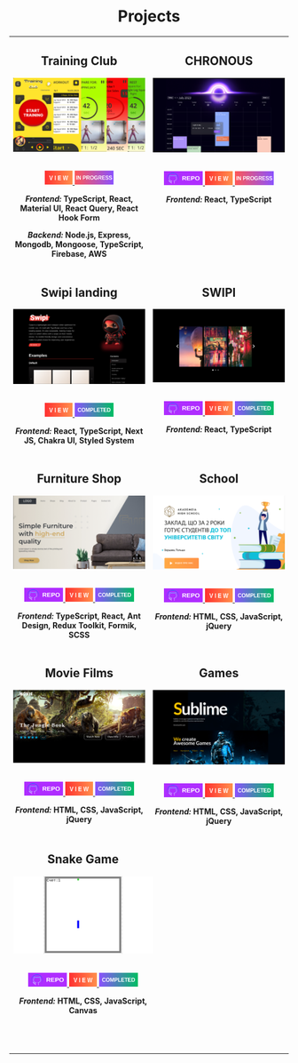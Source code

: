 <h1 align="center">Projects</h1>

<table>
<tr style="display: flex;">
    <td width='50%'>
      <h2 align='center'>Training Club</h2>
      <div align='center'>  
        <a href="https://trainingclub.team/" alt="Training Club">
          <img  src='images/trainingClub.png' alt='Training_Club'/>
        </a>
        <br>
        <br>
        <p>
          <a href='https://trainingclub.team/'>
            <img width='50' height='25' src="images/view.png" alt='view'/>
          </a>
            <img width='70' height='25' src="images/inProgress.png" alt='inProgress'/>
        </p>
        <p><strong><i>Frontend: </i> TypeScript, React, Material UI, React Query, React Hook Form </strong></p>
        <p><strong><i>Backend: </i> Node.js, Express, Mongodb, Mongoose, TypeScript, Firebase, AWS </strong></p>
      </div>
    </td>
    <td  width='50%'>
      <h2 align='center'>CHRONOUS</h2>
      <div align='center'>  
        <a href="https://calendar-landing-develop.web.app/">
          <img   src='images/Chronous.png' alt='Chronous'/>
        </a>
        <br>
        <br>
        <p>
          <a href="https://github.com/midstem/chronous#chronous" alt="swipi">
           <img width='70' height='25' src="images/repo.png" alt='repo'/>
          </a>
          <a href='https://calendar-landing-develop.web.app/' alt="Swipi">
            <img width='50' height='25'  src="images/view.png" alt='view'/>
          </a>
           <img width='70' height='25' src="images/inProgress.png" alt='inProgress'/>
        </p>
        <p><strong><i>Frontend: </i>React, TypeScript</strong></p>
      </div>
        <br>
        <br>
        <br>  
    </td>
  </tr>
  <tr style="display: flex;">
   <td  width='50%'>
      <h2 align='center'>Swipi landing</h2>
      <div align='center'>  
        <a href="https://swipi.midstem.net/">
          <img   src='images/swipi.png' alt='Swipi'/>
        </a>
        <br>
        <br>
        <p>
          <a href='https://swipi.midstem.net/' alt="Swipi">
            <img width='50' height='25'  src="images/view.png" alt='view'/>
          </a>
            <img width='70' height='25' src="images/completed.png" alt='completed'/>
        </p>
        <p><strong><i>Frontend: </i>React, TypeScript, Next JS, Chakra UI, Styled System</strong></p>
      </div>
    </td>
      <td  width='50%'>
      <h2 align='center'>SWIPI</h2>
      <div align='center'>
        <a href="https://swipi.midstem.net/">
          <img   src='images/swipiSlider.png' alt='Swipi'/>
        </a>
        <br>
        <br>
        <p>
          <a href="https://github.com/midstem/swipi" alt="swipi">
           <img width='70' height='25' src="images/repo.png" alt='repo'/>
          </a>
          <a href='https://swipi.midstem.net/' alt="Swipi">
            <img width='50' height='25'  src="images/view.png" alt='view'/>
          </a>
            <img width='70' height='25' src="images/completed.png" alt='completed'/>
        </p>
        <p><strong><i>Frontend: </i>React, TypeScript</strong></p>
      </div>
    </td>

  </tr>
  <tr style="display: flex;">
    <td width='50%'>
      <h2 align='center'>Furniture Shop</h2>
      <div align='center'>  
        <a href="https://maksym-tkachuk.github.io/furniture-shop/" alt="furniture-shop">
          <img  src='images/furniture-shop.png' alt='furniture-shop'/>
        </a>
        <br>
        <br>
        <p>
         <a href="https://github.com/Maksym-Tkachuk/furniture-shop" alt="furniture-shop">
           <img width='70' height='25' src="images/repo.png" alt='repo'/>
          </a>
          <a href='https://maksym-tkachuk.github.io/furniture-shop/'>
            <img width='50' height='25' src="images/view.png" alt='view'/>
          </a>
            <img width='70' height='25' src="images/completed.png" alt='completed'/>
        </p>
        <p><strong><i>Frontend: </i> TypeScript, React, Ant Design, Redux Toolkit, Formik, SCSS </strong></p>
      </div>
    </td>
       <td width='50%'>
      <h2 align='center'>School</h2>
      <div align='center'>  
        <a href="https://maksym-tkachuk.github.io/school/" alt="School">
          <img  src='images/school.png' alt='School'/>
        </a>
        <br>
        <br>
        <p>
          <a href="https://github.com/Maksym-Tkachuk/school" alt="school">
           <img width='70' height='25' src="images/repo.png" alt='repo'/>
          </a>
          <a href='https://maksym-tkachuk.github.io/school/'>
            <img width='50' height='25' src="images/view.png" alt='view'/>
          </a>
            <img width='70' height='25' src="images/completed.png" alt='completed'/>
        </p>
        <p><strong><i>Frontend: </i> HTML, CSS, JavaScript, jQuery </strong></p>
      </div>
    </td>
  </tr>
  <tr style="display: flex;">
   <td  width='50%'>
      <h2 align='center'>Movie Films</h2>
      <div align='center'>  
        <a href="https://maksym-tkachuk.github.io/Movie_Films/">
          <img   src='images/moviefilms.png' alt='Movie_Films'/>
        </a>
        <br>
        <br>
        <p>
          <a href="https://github.com/Maksym-Tkachuk/Movie_Films" alt="Movie_Films">
           <img width='70' height='25' src="images/repo.png" alt='repo'/>
          </a>
          <a href='https://maksym-tkachuk.github.io/Movie_Films/' alt="Movie_Films">
            <img width='50' height='25'  src="images/view.png" alt='view'/>
          </a>
            <img width='70' height='25' src="images/completed.png" alt='completed'/>
        </p>
        <p><strong><i>Frontend: </i>HTML, CSS, JavaScript, jQuery</strong></p>
      </div>
    </td>
    <td width='50%'>
      <h2 align='center'>Games</h2>
      <div align='center'>  
        <a href="https://maksym-tkachuk.github.io/games/" alt="Games">
          <img  src='images/games.png' alt='Games'/>
        </a>
        <br>
        <br>
        <p>
          <a href="https://github.com/Maksym-Tkachuk/games" alt="school">
           <img width='70' height='25' src="images/repo.png" alt='repo'/>
          </a>
          <a href='https://maksym-tkachuk.github.io/games/'>
            <img width='50' height='25' src="images/view.png" alt='view'/>
          </a>
            <img width='70' height='25' src="images/completed.png" alt='completed'/>
        </p>
        <p><strong><i>Frontend: </i> HTML, CSS, JavaScript, jQuery </strong></p>
      </div>
    </td>
  </tr>
  <tr style="display: flex;">
   <td  width='50%'>
      <h2 align='center'>Snake Game</h2>
      <div align='center'>  
        <a href="https://maksym-tkachuk.github.io/snake/">
          <img   src='images/snake.png' alt='Snake'/>
        </a>
        <br>
        <br>
        <p>
          <a href="https://github.com/Maksym-Tkachuk/snake" alt="Snake">
           <img width='70' height='25' src="images/repo.png" alt='repo'/>
          </a>
          <a href='https://maksym-tkachuk.github.io/snake/' alt="Snake">
            <img width='50' height='25'  src="images/view.png" alt='view'/>
          </a>
            <img width='70' height='25' src="images/completed.png" alt='completed'/>
        </p>
        <p><strong><i>Frontend: </i>HTML, CSS, JavaScript, Canvas</strong></p>
        <br>
        <br>
        <br>  
      </div>
    </td>
  </tr>
</table>
